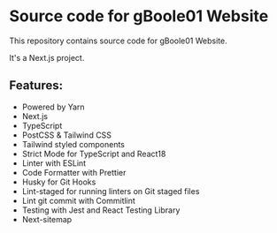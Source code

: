 # Source code for gBoole01 Website

This repository contains source code for gBoole01 Website.

It's a Next.js project.

## Features:

- Powered by Yarn
- Next.js
- TypeScript
- PostCSS & Tailwind CSS
- Tailwind styled components
- Strict Mode for TypeScript and React18
- Linter with ESLint
- Code Formatter with Prettier
- Husky for Git Hooks
- Lint-staged for running linters on Git staged files
- Lint git commit with Commitlint
- Testing with Jest and React Testing Library
- Next-sitemap